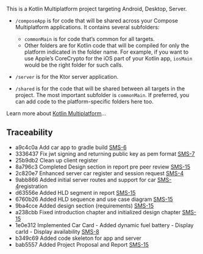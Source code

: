 This is a Kotlin Multiplatform project targeting Android, Desktop, Server.

* `/composeApp` is for code that will be shared across your Compose Multiplatform applications.
  It contains several subfolders:
  - `commonMain` is for code that’s common for all targets.
  - Other folders are for Kotlin code that will be compiled for only the platform indicated in the folder name.
    For example, if you want to use Apple’s CoreCrypto for the iOS part of your Kotlin app,
    `iosMain` would be the right folder for such calls.

* `/server` is for the Ktor server application.

* `/shared` is for the code that will be shared between all targets in the project.
  The most important subfolder is `commonMain`. If preferred, you can add code to the platform-specific folders here too.


Learn more about [Kotlin Multiplatform](https://www.jetbrains.com/help/kotlin-multiplatform-dev/get-started.html)…

## Traceability

- a9c4c0a Add car app to gradle build [SMS-6](https://atu-team-dktaegt8.atlassian.net/browse/SMS-6)
- 3336437 Fix jwt signing and returning public key as pem format [SMS-7](https://atu-team-dktaegt8.atlassian.net/browse/SMS-7)
- 25b9db2 Clean up client register
- 8a796c3 Completed Design section in report pre peer review [SMS-15](https://atu-team-dktaegt8.atlassian.net/browse/SMS-15)
- 2c820e7 Enhanced server car register and session request [SMS-4](https://atu-team-dktaegt8.atlassian.net/browse/SMS-4)
- 9abb866 Added initial server routes and support for car [SMS-4](https://atu-team-dktaegt8.atlassian.net/browse/MS-4)registration
- d63556e Added HLD segment in report [SMS-15](https://atu-team-dktaegt8.atlassian.net/browse/SMS-15)
- 6760b26 Added HLD sequence and use case diagram [SMS-15](https://atu-team-dktaegt8.atlassian.net/browse/SMS-15)
- 9ba4cce Added design section (requirements) [SMS-15](https://atu-team-dktaegt8.atlassian.net/browse/SMS-15)
- a238cbb Fixed introduction chapter and initialized design chapter [SMS-15](https://atu-team-dktaegt8.atlassian.net/browse/SMS-15)
- 1e0e312 Implemented Car Card - Added dynamic fuel battery - Display carId - Display availability [SMS-8](https://atu-team-dktaegt8.atlassian.net/browse/SMS-8)
- b349c69 Added code skeleton for app and server
- bab5557 Added Project Proposal and Report [SMS-15](https://atu-team-dktaegt8.atlassian.net/browse/SMS-15)